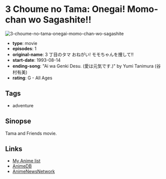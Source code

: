 # 3 Choume no Tama: Onegai! Momo-chan wo Sagashite!!

![3-choume-no-tama-onegai-momo-chan-wo-sagashite](https://cdn.myanimelist.net/images/anime/7/35279.jpg)

-   **type**: movie
-   **episodes**: 1
-   **original-name**: 3 丁目のタマ おねがい! モモちゃんを捜して!!
-   **start-date**: 1993-08-14
-   **ending-song**: "Ai wa Genki Desu. (愛は元気です.)" by Yumi Tanimura (谷村有美)
-   **rating**: G - All Ages

## Tags

-   adventure

## Sinopse

Tama and Friends movie.

## Links

-   [My Anime list](https://myanimelist.net/anime/12589/3_Choume_no_Tama__Onegai_Momo-chan_wo_Sagashite)
-   [AnimeDB](http://anidb.info/perl-bin/animedb.pl?show=anime&aid=5334)
-   [AnimeNewsNetwork](http://www.animenewsnetwork.com/encyclopedia/anime.php?id=1777)
